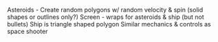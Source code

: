 Asteroids - Create random polygons w/ random velocity & spin (solid shapes or outlines only?)
Screen - wraps for asteroids & ship (but not bullets)
Ship is triangle shaped polygon
Similar mechanics & controls as space shooter

